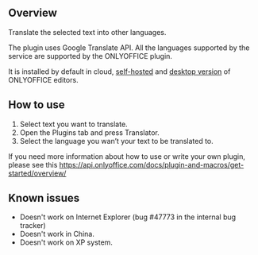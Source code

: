 ## Overview 

Translate the selected text into other languages.

The plugin uses Google Translate API. All the languages supported by the service are supported by the ONLYOFFICE plugin.

It is installed by default in cloud, [self-hosted](https://github.com/ONLYOFFICE/DocumentServer) and [desktop version](https://github.com/ONLYOFFICE/DesktopEditors) of ONLYOFFICE editors. 

## How to use

1. Select text you want to translate.
2. Open the Plugins tab and press Translator.
3. Select the language you wan’t your text to be translated to.

If you need more information about how to use or write your own plugin, please see this https://api.onlyoffice.com/docs/plugin-and-macros/get-started/overview/

## Known issues

* Doesn't work on Internet Explorer (bug #47773 in the internal bug tracker)
* Doesn't work in China.
* Doesn't work on XP system.